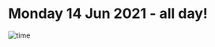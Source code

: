 # Monday 14 Jun 2021 - all day!
![time](https://github.com/rich-ctm/today/workflows/Time/badge.svg)
